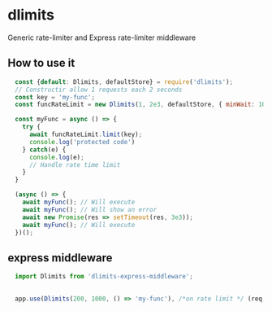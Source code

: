 # dlimits

Generic rate-limiter and Express rate-limiter middleware



## How to use it
```javascript
  const {default: Dlimits, defaultStore} = require('dlimits');
  // Constructir allow 1 requests each 2 seconds
  const key = 'my-func';
  const funcRateLimit = new Dlimits(1, 2e3, defaultStore, { minWait: 1000, maxWait: 8000 });

  const myFunc = async () => {
    try {
      await funcRateLimit.limit(key);
      console.log('protected code')
    } catch(e) {
      console.log(e);
      // Handle rate time limit
    }
  }

  (async () => {
    await myFunc(); // Will execute
    await myFunc(); // Will show an error
    await new Promise(res => setTimeout(res, 3e3));
    await myFunc(); // Will execute
  })();
```

## express middleware
```javascript
  import Dlimits from 'dlimits-express-middleware';
  

  app.use(Dlimits(200, 1000, () => 'my-func'), /*on rate limit */ (req, res, next) => res.send('rate limit'));
```